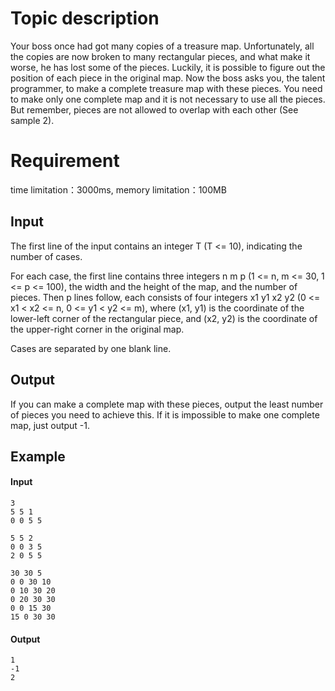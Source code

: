 # Topic description
Your boss once had got many copies of a treasure map. Unfortunately, all the copies are now broken to many rectangular pieces, and what make it worse, he has lost some of the pieces. Luckily, it is possible to figure out the position of each piece in the original map. Now the boss asks you, the talent programmer, to make a complete treasure map with these pieces. You need to make only one complete map and it is not necessary to use all the pieces. But remember, pieces are not allowed to overlap with each other (See sample 2).
# Requirement
time limitation：3000ms, memory limitation：100MB
## Input
The first line of the input contains an integer T (T <= 10), indicating the number of cases.

For each case, the first line contains three integers n m p (1 <= n, m <= 30, 1 <= p <= 100), the width and the height of the map, and the number of pieces. Then p lines follow, each consists of four integers x1 y1 x2 y2 (0 <= x1 < x2 <= n, 0 <= y1 < y2 <= m), where (x1, y1) is the coordinate of the lower-left corner of the rectangular piece, and (x2, y2) is the coordinate of the upper-right corner in the original map.

Cases are separated by one blank line.

## Output
If you can make a complete map with these pieces, output the least number of pieces you need to achieve this. If it is impossible to make one complete map, just output -1.

## Example

#### Input
```
3
5 5 1
0 0 5 5
 
5 5 2
0 0 3 5
2 0 5 5
 
30 30 5
0 0 30 10
0 10 30 20
0 20 30 30
0 0 15 30
15 0 30 30
```
#### Output
```
1
-1
2
```
